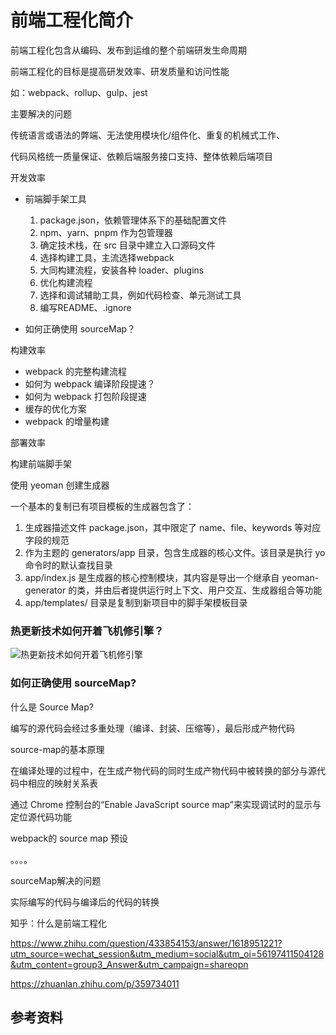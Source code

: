 # 前端工程化简介



前端工程化包含从编码、发布到运维的整个前端研发生命周期



前端工程化的目标是提高研发效率、研发质量和访问性能

如：webpack、rollup、gulp、jest



主要解决的问题

传统语言或语法的弊端、无法使用模块化/组件化、重复的机械式工作、

代码风格统一质量保证、依赖后端服务接口支持、整体依赖后端项目



开发效率

- 前端脚手架工具
  1. package.json，依赖管理体系下的基础配置文件
  2. npm、yarn、pnpm 作为包管理器
  3. 确定技术栈，在 src 目录中建立入口源码文件
  4. 选择构建工具，主流选择webpack
  5. 大同构建流程，安装各种 loader、plugins
  6. 优化构建流程
  7. 选择和调试辅助工具，例如代码检查、单元测试工具
  8. 编写README、.ignore

- 如何正确使用 sourceMap？

构建效率

- webpack 的完整构建流程
- 如何为 webpack 编译阶段提速？
- 如何为 webpack 打包阶段提速
- 缓存的优化方案
- webpack 的增量构建

部署效率





构建前端脚手架

使用 yeoman 创建生成器

一个基本的复制已有项目模板的生成器包含了：

1. 生成器描述文件 package.json，其中限定了 name、file、keywords 等对应字段的规范
2. 作为主题的 generators/app 目录，包含生成器的核心文件。该目录是执行 yo 命令时的默认查找目录
3. app/index.js 是生成器的核心控制模块，其内容是导出一个继承自 yeoman-generator 的类，并由后者提供运行时上下文、用户交互、生成器组合等功能
4. app/templates/ 目录是复制到新项目中的脚手架模板目录





### 热更新技术如何开着飞机修引擎？

![热更新技术如何开着飞机修引擎](https://s2.loli.net/2022/07/06/Gk5E9HvJpmUefgw.png)





### 如何正确使用 sourceMap?

什么是 Source Map?

编写的源代码会经过多重处理（编译、封装、压缩等），最后形成产物代码



source-map的基本原理

在编译处理的过程中，在生成产物代码的同时生成产物代码中被转换的部分与源代码中相应的映射关系表

通过 Chrome 控制台的“Enable JavaScript source map”来实现调试时的显示与定位源代码功能



webpack的 source map 预设

。。。。





sourceMap解决的问题

实际编写的代码与编译后的代码的转换











































知乎：什么是前端工程化

https://www.zhihu.com/question/433854153/answer/1618951221?utm_source=wechat_session&utm_medium=social&utm_oi=56197411504128&utm_content=group3_Answer&utm_campaign=shareopn

https://zhuanlan.zhihu.com/p/359734011

## 参考资料

